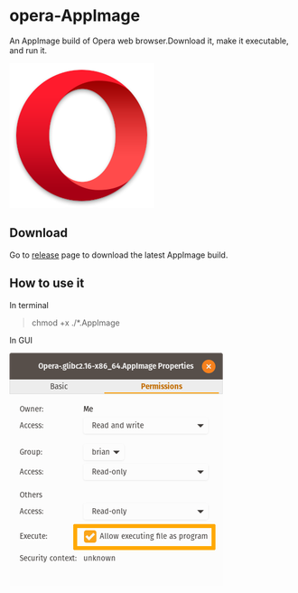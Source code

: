 # opera-AppImage
An AppImage build of Opera web browser.Download it, make it executable, and run it.

![Opera](img/opera.png)

## Download
Go to [release](https://github.com/tyu1996/opera-AppImage/releases) page to download the latest AppImage build.

## How to use it
In terminal

> chmod +x ./*.AppImage

In GUI

![GUI](img/guiEx.png)
